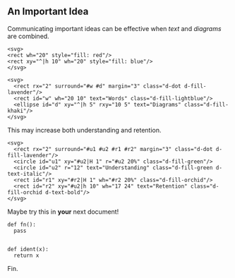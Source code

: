 ## An Important Idea

Communicating important ideas can be effective when *text* and *diagrams* are combined.

```svgdx
<svg>
<rect wh="20" style="fill: red"/>
<rect xy="^|h 10" wh="20" style="fill: blue"/>
</svg>
```

```svgdx
<svg>
  <rect rx="2" surround="#w #d" margin="3" class="d-dot d-fill-lavender"/>
  <rect id="w" wh="20 10" text="Words" class="d-fill-lightblue"/>
  <ellipse id="d" xy="^|h 5" rxy="10 5" text="Diagrams" class="d-fill-khaki"/>
</svg>
```

This may increase both understanding and retention.

```svgdx
<svg>
  <rect rx="2" surround="#u1 #u2 #r1 #r2" margin="3" class="d-dot d-fill-lavender"/>
  <circle id="u1" xy="#u2|H 1" r="#u2 20%" class="d-fill-green"/>
  <circle id="u2" r="12" text="Understanding" class="d-fill-green d-text-italic"/>
  <rect id="r1" xy="#r2|H 1" wh="#r2 20%" class="d-fill-orchid"/>
  <rect id="r2" xy="#u2|h 10" wh="17 24" text="Retention" class="d-fill-orchid d-text-bold"/>
</svg>
```

Maybe try this in **your** next document!

```test
def fn():
  pass
```

``` test {x=1}
```

```
def ident(x):
  return x
```


Fin.
